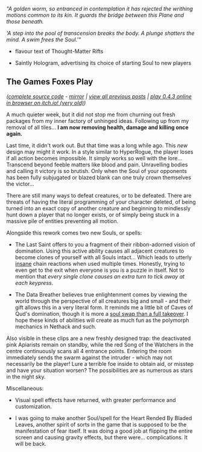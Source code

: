 *"A golden worm, so entranced in contemplation it has rejected the writhing motions common to its kin. It guards the bridge between this Plane and those beneath.*

*'A step into the pool of transcension breaks the body. A plunge shatters the mind. A swim frees the Soul.'"*

- flavour text of Thought-Matter Rifts

- Saintly Hologram, advertising its choice of starting Soul to new players

## The Games Foxes Play
*([complete source code](https://github.com/Oneirical/The-Games-Foxes-Play) - [mirror](https://codeberg.org/Oneirical/The-Games-Foxes-Play) | [view all previous posts](https://github.com/Oneirical/The-Games-Foxes-Play/tree/main/design/Development%20Logs) | [play 0.4.3 online in browser on itch.io! (very old)](https://oneirical.itch.io/tgfp))*

A much quieter week, but it did not stop me from churning out fresh packages from my inner factory of unhinged ideas. Following up from my removal of all tiles... **I am now removing health, damage and killing once again.**

Last time, it didn't work out. But that time was a long while ago. This *new* design may might it work. In a style similar to HyperRogue, the player loses if all action becomes impossible. It simply works so well with the lore... Transcend beyond feeble matters like blood and pain. Unravelling bodies and calling it victory is so brutish. Only when the Soul of your opponents has been fully subjugated or blazed blank can one truly crown themselves the victor...

There are still many ways to defeat creatures, or to be defeated. There are threats of having the literal programming of your character deleted, of being turned into an exact copy of another creature and beginning to mindlessly hunt down a player that no longer exists, or of simply being stuck in a massive pile of entities preventing all motion.

Alongside this rework comes two new Souls, or spells:

- The Last Saint offers to you a fragment of their ribbon-adorned vision of domination. Using this active ability causes all adjacent creatures to become clones of yourself with all Souls intact... Which leads to utterly [insane](https://yewtu.be/embed/Zf-jI5T0o5Y) chain reactions when used multiple times. Honestly, trying to even get to the exit when everyone is you is a puzzle in itself. Not to mention that *every single clone causes an extra turn to tick away at each keypress*.

- The Data Breather believes true enlightenment comes by viewing the world through the perspective of all creatures big and small - and their gift allows this in a very literal form. It reminds me a little bit of Caves of Qud's domination, though it is more a [soul swap than a full takeover](https://yewtu.be/embed/6URKqkbZX-U). I hope these kinds of abilities will create as much fun as the polymorph mechanics in Nethack and such.

Also visible in these clips are a new freshly designed trap: the deactivated pink Apiarists remain on standby, while the red Song of the Watchers in the centre continuously scans all 4 entrance points. Entering the room immediately sends the swarm against the intruder - which may not necessarily be the player! Lure a terrible foe inside to obtain aid, or misstep and have your situation worsen? The possibilities are as numerous as stars in the night sky.

Miscellaneous:

- Visual spell effects have returned, with greater performance and customization.

- I was going to make another Soul/spell for the Heart Rended By Bladed Leaves, another spirit of sorts in the game that is supposed to be the manifestation of fear itself. It was doing a good job at flipping the entire screen and causing gravity effects, but there were... complications. It will be back.